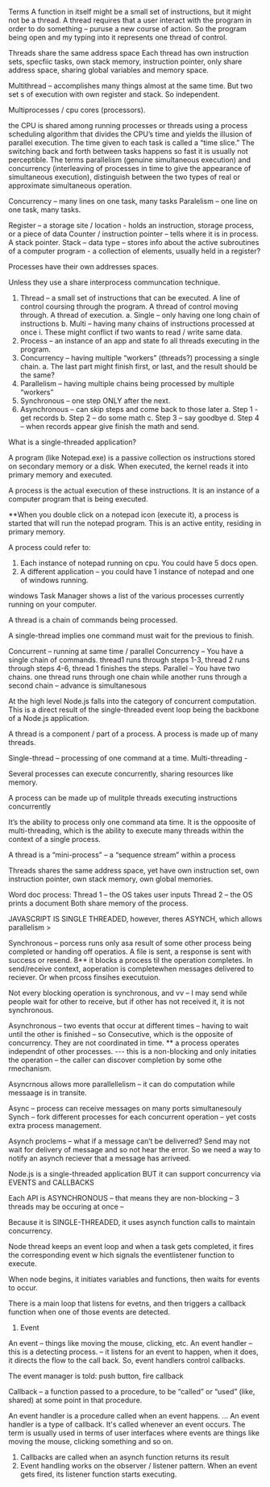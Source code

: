 Terms
A function in itself might be a small set of instructions, but it might not be a thread. 
A thread requires that a user interact with the program in order to do something – puruse a new course of action.  So the program being open and my typing into it represents one thread of control.  

Threads share the same address space
Each thread has own instruction sets, specfiic tasks, own stack memory, instruction pointer, only share address space, sharing global variables and memory space. 

Multithread – accomplishes many things almost at the same time.  But two set s of execution with own register and stack.  So independent.  

Multiprocesses / cpu cores (processors).  

 the CPU is shared among running processes or threads using a process scheduling algorithm that divides the CPU’s time and yields the illusion of parallel execution. The time given to each task is called a “time slice.” The switching back and forth between tasks happens so fast it is usually not perceptible. The terms parallelism (genuine simultaneous execution) and concurrency (interleaving of processes in time to give the appearance of simultaneous execution), distinguish between the two types of real or approximate simultaneous operation.


Concurrency – many lines on one task, many tasks
Paralelism – one line on one task, many tasks.

Register – a storage site / location - holds an instruction, storage process, or a piece of data
Counter / instruction pointer  – tells where it is in process.  A stack pointer. 
Stack – data type – stores info about the active subroutines of a computer program - a collection of elements, usually held in a register? 

Processes have their own addresses spaces. 

Unless they use a share interprocess communcation technique. 
1.	Thread –  a small set of instructions that can be executed.  A line of control coursing through the program.  A thread of control moving through.   A thread of execution.
a.	Single – only having one long chain of instructions
b.	Multi – having many chains of instructions processed at once
i.	These might conflict if two wants to read / write same data. 
2.	Process – an instance of an app and state fo all threads executing in the program.
3.	Concurrency – having multiple “workers” (threads?) processing a single chain.
a.	The last part might finish first, or last, and the result should be the same? 
4.	Parallelism – having multiple chains being processed by multiple “workers”
5.	Synchronous – one step ONLY after the next.
6.	Asynchronous – can skip steps and come back to those later
a.	Step 1 - get records
b.	Step 2 – do some math
c.	Step 3 – say goodbye
d.	Step 4 – when records appear give finish the math and send.  

What is a single-threaded application? 

A program (like Notepad.exe) is a passive collection os instructions stored on secondary memory or a disk.  When executed, the kernel reads it into primary memory and executed.  

A process is the actual execution of these instructions.  It is an instance of a computer program that is being executed.  

**When you double click on a notepad icon (execute it), a process is started that will run the notepad program.  This is an active entity, residing in primary memory.

A process could refer to: 
1.	Each instance of notepad running on cpu.  You could have 5 docs open. 
2.	A different application – you could have 1 instance of notepad and one of windows running.  

windows Task Manager shows a list of the various processes currently running on your computer. 

A thread is a chain of commands being processed.  

A single-thread implies one command must wait for the previous to finish.

Concurrent – running at same time / parallel
Concurrency – You have a single chain of commands.  thread1 runs through steps 1-3, thread 2 runs through steps 4-6, thread 1 finishes the steps. 
Parallel – You have two chains.  one thread runs through one chain while another runs through a second chain – advance is simultanesous

At the high level Node.js falls into the category of concurrent computation. This is a direct result of the single-threaded event loop being the backbone of a Node.js application.

A thread is a component / part of a process.  A process is made up of many threads.

Single-thread – processing of one command at a time.
Multi-threading - 

Several processes can execute concurrently, sharing resources like memory.

 A process can be made up of mulitple threads executing instructions concurrently

It’s the ability to process only one command ata time.  It is the oppoosite of multi-threading, which is the ability to execute many threads within the context of a single process. 

A thread is a “mini-process” – a “sequence stream” within a process

Threads shares the same address space, yet have own instruction set, own instruction pointer, own stack memory, own global memories. 

Word doc process:
Thread 1 – the OS takes user inputs
Thread 2 – the OS prints  a document
Both share memory of the process. 

 
JAVASCRIPT IS SINGLE THREADED, however, theres ASYNCH, which allows parallelism >

 Synchronous – porcess runs only asa result of some other process being completed or handing off operatios.  A file is sent, a response is sent with success or resend.  8**  it blocks a process til the operation completes.  In send/receive context, aoperation is completewhen messages delivered to reciever.  Or when prcoss finsihes executuion.  

Not every blocking operation is synchronous, and vv – I may send while people wait for other to receive, but if other has not received it, it is not synchronous.  

 

Asynchronous – two events that occur at different times – having to wait until the other is finished – so Consecutive, which is the opposite of concurrency.  They are not coordinated in time.  ** a process operates independnt of other processes. --- this is a non-blocking and only initaties the operation – the caller can discover completion by some othe rmechanism.  

Asyncrnous allows more parallellelism – it can do computation while messaage is in transite.  

Async – process can receive messages on many ports simultanesouly
Synch – fork different processes for each concurrent operation – yet costs extra process management. 

Asynch proclems – what if a message can’t be deliverred? Send may not wait for delivery of message and so not hear the error.  So we need a way to notify an asynch reciever that a message has arriveed.  

Node.js is a single-threaded application BUT it can support concurrency via EVENTS and CALLBACKS

Each API is ASYNCHRONOUS – that means they are non-blocking – 3 threads may be occuring at once – 

Because it is SINGLE-THREADED, it uses asynch function calls to maintain concurrency.  

Node thread keeps an event loop and when a task gets completed, it fires the corresponding event w hich signals the eventlistener function to execute. 

When node begins, it initiates variables and functions, then waits for events to occur.

There is a main loop that listens for evetns, and then triggers a callback function when one of those events are detected.  

1.	Event


An event – things like moving the mouse, clicking, etc. 
An event handler – this is a detecting process.   – it listens for an event to happen, when it does, it directs the flow to the call back.  So, event handlers control callbacks.

The event manager is told: push button, fire callback

Callback – a function passed to a procedure, to be “called” or “used” (like, shared) at some point in that procedure. 

An event handler is a procedure called when an event happens. ... An event handler is a type of callback. It's called whenever an event occurs. The term is usually used in terms of user interfaces where events are things like moving the mouse, clicking something and so on.

1.	Callbacks are called when an asynch function returns its result
2.	Event handling works on the observer / listener pattern.  When an event gets fired, its listener function starts executing.
